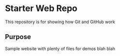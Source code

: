 # Starter Web Repo

This repository is for showing how Git and GitHub work

## Purpose

Sample website with plenty of files for demos blah blah